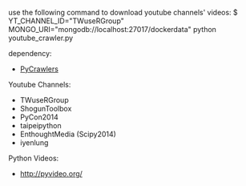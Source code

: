 use the following command to download youtube channels' videos:
    $ YT_CHANNEL_ID="TWuseRGroup" MONGO_URI="mongodb://localhost:27017/dockerdata" python youtube_crawler.py 

dependency:
- [PyCrawlers](https://github.com/PlaYdata/PyCrawlers)

Youtube Channels:
- TWuseRGroup
- ShogunToolbox
- PyCon2014
- taipeipython
- EnthoughtMedia (Scipy2014)
- iyenlung

Python Videos:
- http://pyvideo.org/
    


